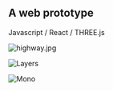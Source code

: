 ## A web prototype

Javascript / React / THREE.js

![highway.jpg](/../media/jpg/highway.jpg?raw=true "The Route Through Rondo")

![Layers](/../media/gif/layers.gif?raw=true "Lay")

![Mono](/../media/gif/mono.gif?raw=true "The Monocentric Model")
